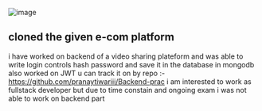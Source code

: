 ![image](https://github.com/pranaytiwariii/demo-e-com-frontend/assets/121597839/29a157e8-3ddc-45a6-81ee-ec6da2df157e)
## cloned the given e-com platform ## 
i have worked on backend of a video sharing plateform and was able to write login controls hash password and save it in the database in mongodb also worked on JWT u can track it on
by repo :- https://github.com/pranaytiwariii/Backend-prac 
i am interested to work as fullstack developer but due to time constain and ongoing exam i was not able to work on backend part 
